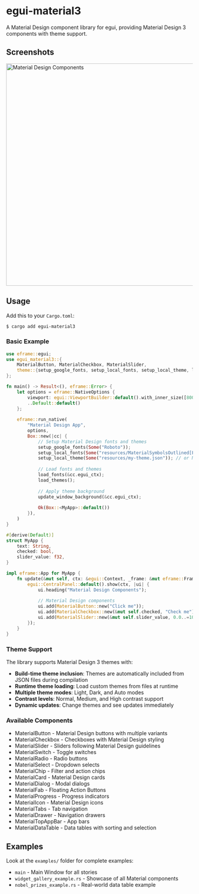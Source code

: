 # egui-material3

A Material Design component library for egui, providing Material Design 3 components with theme support.

## Screenshots

<img src="./resources/screenshot.png" alt="Material Design Components" width="600"/>

## Usage

Add this to your `Cargo.toml`:

```bash
$ cargo add egui-material3
```

### Basic Example

```rust
use eframe::egui;
use egui_material3::{
    MaterialButton, MaterialCheckbox, MaterialSlider,
    theme::{setup_google_fonts, setup_local_fonts, setup_local_theme, load_fonts, load_themes, update_window_background}
};

fn main() -> Result<(), eframe::Error> {
    let options = eframe::NativeOptions {
        viewport: egui::ViewportBuilder::default().with_inner_size([800.0, 600.0]),
        ..Default::default()
    };
    
    eframe::run_native(
        "Material Design App",
        options,
        Box::new(|cc| {
            // Setup Material Design fonts and themes
            setup_google_fonts(Some("Roboto"));
            setup_local_fonts(Some("resources/MaterialSymbolsOutlined[FILL,GRAD,opsz,wght].ttf"));
            setup_local_theme(Some("resources/my-theme.json")); // or None for default
            
            // Load fonts and themes
            load_fonts(&cc.egui_ctx);
            load_themes();
            
            // Apply theme background
            update_window_background(&cc.egui_ctx);
            
            Ok(Box::<MyApp>::default())
        }),
    )
}

#[derive(Default)]
struct MyApp {
    text: String,
    checked: bool,
    slider_value: f32,
}

impl eframe::App for MyApp {
    fn update(&mut self, ctx: &egui::Context, _frame: &mut eframe::Frame) {
        egui::CentralPanel::default().show(ctx, |ui| {
            ui.heading("Material Design Components");
            
            // Material Design components
            ui.add(MaterialButton::new("Click me"));
            ui.add(MaterialCheckbox::new(&mut self.checked, "Check me"));
            ui.add(MaterialSlider::new(&mut self.slider_value, 0.0..=100.0).text("Slider"));
        });
    }
}
```

### Theme Support

The library supports Material Design 3 themes with:

- **Build-time theme inclusion**: Themes are automatically included from JSON files during compilation
- **Runtime theme loading**: Load custom themes from files at runtime  
- **Multiple theme modes**: Light, Dark, and Auto modes
- **Contrast levels**: Normal, Medium, and High contrast support
- **Dynamic updates**: Change themes and see updates immediately

### Available Components

- MaterialButton - Material Design buttons with multiple variants
- MaterialCheckbox - Checkboxes with Material Design styling
- MaterialSlider - Sliders following Material Design guidelines
- MaterialSwitch - Toggle switches
- MaterialRadio - Radio buttons
- MaterialSelect - Dropdown selects
- MaterialChip - Filter and action chips
- MaterialCard - Material Design cards
- MaterialDialog - Modal dialogs
- MaterialFab - Floating Action Buttons
- MaterialProgress - Progress indicators
- MaterialIcon - Material Design icons
- MaterialTabs - Tab navigation
- MaterialDrawer - Navigation drawers
- MaterialTopAppBar - App bars
- MaterialDataTable - Data tables with sorting and selection

## Examples

Look at the `examples/` folder for complete examples:
- `main` - Main Window for all stories
- `widget_gallery_example.rs` - Showcase of all Material components
- `nobel_prizes_example.rs` - Real-world data table example
